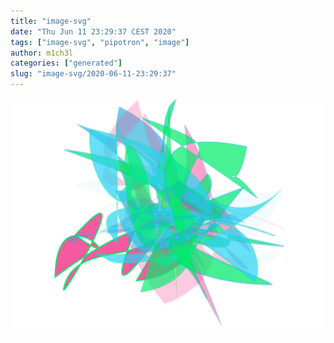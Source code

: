 ```yaml
---
title: "image-svg"
date: "Thu Jun 11 23:29:37 CEST 2020"
tags: ["image-svg", "pipotron", "image"]
author: m1ch3l
categories: ["generated"]
slug: "image-svg/2020-06-11-23:29:37"
---
```


![](image.svg)

